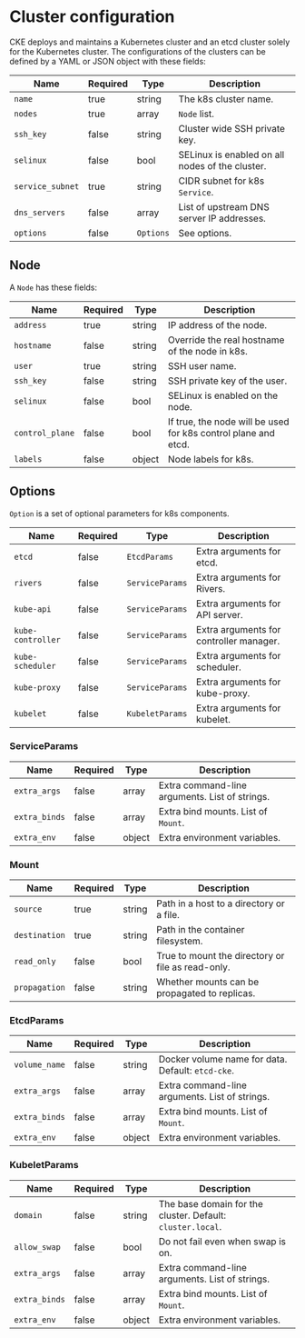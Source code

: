 Cluster configuration
=====================

CKE deploys and maintains a Kubernetes cluster and an etcd cluster solely for
the Kubernetes cluster.  The configurations of the clusters can be defined by
a YAML or JSON object with these fields:

Name            | Required | Type      | Description
--------------- | -------- | --------- | -----------
`name`          | true     | string    | The k8s cluster name.
`nodes`         | true     | array     | `Node` list.
`ssh_key`       | false    | string    | Cluster wide SSH private key.
`selinux`       | false    | bool      | SELinux is enabled on all nodes of the cluster.
`service_subnet`| true     | string    | CIDR subnet for k8s `Service`.
`dns_servers`   | false    | array     | List of upstream DNS server IP addresses.
`options`       | false    | `Options` | See options.

Node
----

A `Node` has these fields:

Name            | Required | Type   | Description
--------------- | -------- | ------ | -----------
`address`       | true     | string | IP address of the node.
`hostname`      | false    | string | Override the real hostname of the node in k8s.
`user`          | true     | string | SSH user name.
`ssh_key`       | false    | string | SSH private key of the user.
`selinux`       | false    | bool   | SELinux is enabled on the node.
`control_plane` | false    | bool   | If true, the node will be used for k8s control plane and etcd.
`labels`        | false    | object | Node labels for k8s.

Options
-------

`Option` is a set of optional parameters for k8s components.

Name              | Required | Type            | Description
----------------- | -------- | --------------- | -----------
`etcd`            | false    | `EtcdParams`    | Extra arguments for etcd.
`rivers`          | false    | `ServiceParams` | Extra arguments for Rivers.
`kube-api`        | false    | `ServiceParams` | Extra arguments for API server.
`kube-controller` | false    | `ServiceParams` | Extra arguments for controller manager.
`kube-scheduler`  | false    | `ServiceParams` | Extra arguments for scheduler.
`kube-proxy`      | false    | `ServiceParams` | Extra arguments for kube-proxy.
`kubelet`         | false    | `KubeletParams` | Extra arguments for kubelet.

### ServiceParams

Name              | Required | Type   | Description
----------------- | -------- | ------ | -----------
`extra_args`      | false    | array  | Extra command-line arguments.  List of strings.
`extra_binds`     | false    | array  | Extra bind mounts.  List of `Mount`.
`extra_env`       | false    | object | Extra environment variables.

### Mount

Name              | Required | Type   | Description
----------------- | -------- | ------ | -----------
`source`          | true     | string | Path in a host to a directory or a file.
`destination`     | true     | string | Path in the container filesystem.
`read_only`       | false    | bool   | True to mount the directory or file as read-only.
`propagation`     | false    | string | Whether mounts can be propagated to replicas.


### EtcdParams

Name              | Required | Type   | Description
----------------- | -------- | ------ | -----------
`volume_name`     | false    | string | Docker volume name for data. Default: `etcd-cke`.
`extra_args`      | false    | array  | Extra command-line arguments.  List of strings.
`extra_binds`     | false    | array  | Extra bind mounts.  List of `Mount`.
`extra_env`       | false    | object | Extra environment variables.

### KubeletParams

Name              | Required | Type   | Description
----------------- | -------- | ------ | -----------
`domain`          | false    | string | The base domain for the cluster.  Default: `cluster.local`.
`allow_swap`      | false    | bool   | Do not fail even when swap is on.
`extra_args`      | false    | array  | Extra command-line arguments.  List of strings.
`extra_binds`     | false    | array  | Extra bind mounts.  List of `Mount`.
`extra_env`       | false    | object | Extra environment variables.

